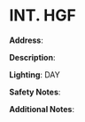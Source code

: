 # INT. HGF

**Address**: 

**Description**: 

**Lighting**: DAY

**Safety Notes**: 

**Additional Notes**: 
